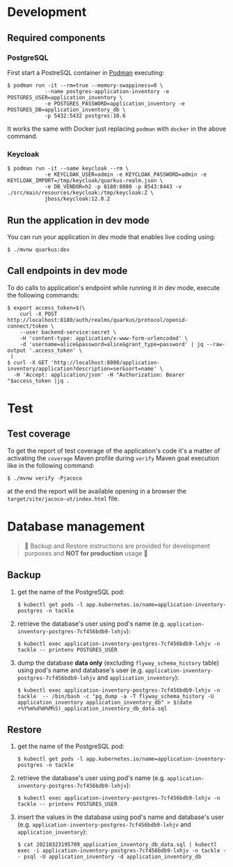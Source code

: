 # Development

## Required components

### PostgreSQL

First start a PostreSQL container in [Podman](https://podman.io/) executing:
```Shell
$ podman run -it --rm=true --memory-swappiness=0 \
            --name postgres-application-inventory -e POSTGRES_USER=application_inventory \
            -e POSTGRES_PASSWORD=application_inventory -e POSTGRES_DB=application_inventory_db \
            -p 5432:5432 postgres:10.6
```
It works the same with Docker just replacing `podman` with `docker` in the above command.

### Keycloak

```Shell
$ podman run -it --name keycloak --rm \
            -e KEYCLOAK_USER=admin -e KEYCLOAK_PASSWORD=admin -e KEYCLOAK_IMPORT=/tmp/keycloak/quarkus-realm.json \
            -e DB_VENDOR=h2 -p 8180:8080 -p 8543:8443 -v ./src/main/resources/keycloak:/tmp/keycloak:Z \
            jboss/keycloak:12.0.2
```

## Run the application in dev mode

You can run your application in dev mode that enables live coding using:
```Shell
$ ./mvnw quarkus:dev
```

## Call endpoints in dev mode

To do calls to application's endpoint while running it in dev mode, execute the following commands:
```Shell
$ export access_token=$(\
    curl -X POST http://localhost:8180/auth/realms/quarkus/protocol/openid-connect/token \
    --user backend-service:secret \
    -H 'content-type: application/x-www-form-urlencoded' \
    -d 'username=alice&password=alice&grant_type=password' | jq --raw-output '.access_token' \
 )
$ curl -X GET 'http://localhost:8080/application-inventory/application?description=ser&sort=name' \
  -H 'Accept: application/json' -H "Authorization: Bearer "$access_token |jq .
```

# Test

## Test coverage

To get the report of test coverage of the application's code it's a matter of activating the `coverage` Maven profile during `verify` Maven goal execution like in the following command:
```shell
$ ./mvnw verify -Pjacoco
```

at the end the report will be available opening in a browser the `target/site/jacoco-ut/index.html` file.

# Database management

> :rotating_light: Backup and Restore instructions are provided for development purposes and **NOT for production** usage :rotating_light:

## Backup

1. get the name of the PostgreSQL pod:
   ```shell
   $ kubectl get pods -l app.kubernetes.io/name=application-inventory-postgres -n tackle
   ```
1. retrieve the database's user using pod's name (e.g. `application-inventory-postgres-7cf456bdb9-lxhjv`):
   ```shell
   $ kubectl exec application-inventory-postgres-7cf456bdb9-lxhjv -n tackle -- printenv POSTGRES_USER
   ```
1. dump the database **data only** (excluding `flyway_schema_history` table) using pod's name and database's user (e.g. `application-inventory-postgres-7cf456bdb9-lxhjv` and `application_inventory`):
   ```shell
   $ kubectl exec application-inventory-postgres-7cf456bdb9-lxhjv -n tackle  -- /bin/bash -c "pg_dump -a -T flyway_schema_history -U application_inventory application_inventory_db" > $(date +%Y%m%d%H%M%S)_application_inventory_db_data.sql
   ```

## Restore

1. get the name of the PostgreSQL pod:
   ```shell
   $ kubectl get pods -l app.kubernetes.io/name=application-inventory-postgres -n tackle
   ```
1. retrieve the database's user using pod's name (e.g. `application-inventory-postgres-7cf456bdb9-lxhjv`):
   ```shell
   $ kubectl exec application-inventory-postgres-7cf456bdb9-lxhjv -n tackle -- printenv POSTGRES_USER
   ```
1. insert the values in the database using pod's name and database's user (e.g. `application-inventory-postgres-7cf456bdb9-lxhjv` and `application_inventory`):
   ```shell
   $ cat 20210323195709_application_inventory_db_data.sql | kubectl exec -i application-inventory-postgres-7cf456bdb9-lxhjv -n tackle -- psql -U application_inventory -d application_inventory_db
   ```
